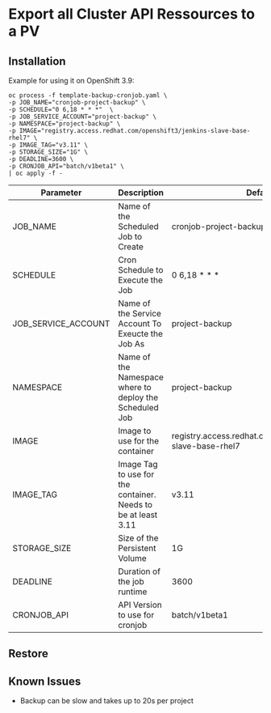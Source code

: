 # Export all Cluster API Ressources to a PV

## Installation
Example for using it on OpenShift 3.9:
```
oc process -f template-backup-cronjob.yaml \
-p JOB_NAME="cronjob-project-backup" \
-p SCHEDULE="0 6,18 * * *"  \
-p JOB_SERVICE_ACCOUNT="project-backup" \
-p NAMESPACE="project-backup" \
-p IMAGE="registry.access.redhat.com/openshift3/jenkins-slave-base-rhel7" \
-p IMAGE_TAG="v3.11" \
-p STORAGE_SIZE="1G" \
-p DEADLINE=3600 \
-p CRONJOB_API="batch/v1beta1" \
| oc apply -f -
```

| Parameter  | Description | Defaults | 
| ------------- | ------------- | ------------- |
| JOB_NAME  | Name of the Scheduled Job to Create | cronjob-project-backup |
| SCHEDULE  | Cron Schedule to Execute the Job | 0 6,18 * * * |
| JOB_SERVICE_ACCOUNT  | Name of the Service Account To Exeucte the Job As | project-backup |
| NAMESPACE  | Name of the Namespace where to deploy the Scheduled Job | project-backup |
| IMAGE  | Image to use for the container | registry.access.redhat.com/openshift3/jenkins-slave-base-rhel7 |
| IMAGE_TAG  | Image Tag to use for the container. Needs to be at least 3.11  | v3.11 |
| STORAGE_SIZE  | Size of the Persistent Volume  | 1G |
| DEADLINE  | Duration of the job runtime  | 3600 | 
| CRONJOB_API  | API Version to use for cronjob | batch/v1beta1 |

## Restore

## Known Issues
- Backup can be slow and takes up to 20s per project
